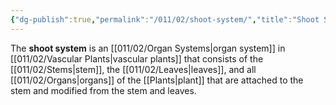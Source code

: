 ```yaml
---
{"dg-publish":true,"permalink":"/011/02/shoot-system/","title":"Shoot System","tags":["BIOL412"],"noteIcon":"1","created":"2024-09-26T13:45:04.128-07:00","updated":"2024-09-26T15:25:17.042-07:00"}
---
```


The **shoot system** is an [[011/02/Organ Systems\|organ system]] in [[011/02/Vascular Plants\|vascular plants]] that consists of the [[011/02/Stems\|stem]], the [[011/02/Leaves\|leaves]], and all [[011/02/Organs\|organs]] of the [[Plants\|plant]] that are attached to the stem and modified from the stem and leaves.